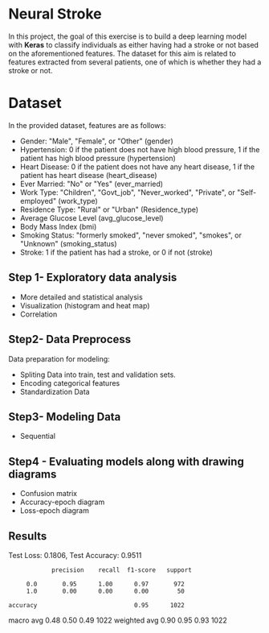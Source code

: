 
# Neural Stroke

In this project, the goal of this exercise is to build a deep learning model with **Keras** to classify individuals as either having had a stroke or not based on the aforementioned features.
The dataset for this aim is related to features extracted from several patients, one of which is whether they had a stroke or not.

# Dataset
In the provided dataset, features are as follows:

*   Gender: "Male", "Female", or "Other" (gender)
*   Hypertension: 0 if the patient does not have high blood pressure, 1 if the patient has high blood pressure (hypertension)
*   Heart Disease: 0 if the patient does not have any heart disease, 1 if the patient has heart disease (heart_disease)
*   Ever Married: "No" or "Yes" (ever_married)
*   Work Type: "Children", "Govt_job", "Never_worked", "Private", or "Self-employed" (work_type)
*   Residence Type: "Rural" or "Urban" (Residence_type)
*   Average Glucose Level (avg_glucose_level)
*   Body Mass Index (bmi)
*   Smoking Status: "formerly smoked", "never smoked", "smokes", or "Unknown" (smoking_status)
*   Stroke: 1 if the patient has had a stroke, or 0 if not (stroke)

## Step 1- Exploratory data analysis

*   More detailed and statistical analysis
*   Visualization (histogram and heat map)
*   Correlation

## Step2- Data Preprocess

Data preparation for modeling:

*   Spliting Data into train, test and validation sets.
*   Encoding categorical features
*   Standardization Data

## Step3- Modeling Data
*   Sequential


## Step4 - Evaluating models along with drawing diagrams
*   Confusion matrix
*   Accuracy-epoch diagram
*   Loss-epoch diagram

## Results
Test Loss: 0.1806, Test Accuracy: 0.9511

                precision    recall  f1-score   support

         0.0       0.95      1.00      0.97       972
         1.0       0.00      0.00      0.00        50

    accuracy                           0.95      1022
   macro avg       0.48      0.50      0.49      1022
weighted avg       0.90      0.95      0.93      1022
